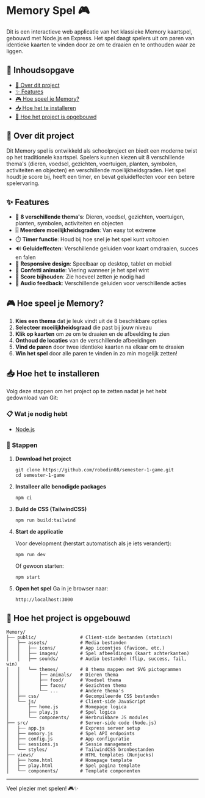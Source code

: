 # Memory Spel 🎮

Dit is een interactieve web applicatie van het klassieke Memory kaartspel, gebouwd met Node.js en Express. Het spel daagt spelers uit om paren van identieke kaarten te vinden door ze om te draaien en te onthouden waar ze liggen.

## 📑 Inhoudsopgave

- [🎯 Over dit project](#-over-dit-project)
- [✨ Features](#-features)
- [🎮 Hoe speel je Memory?](#-hoe-speel-je-memory)
- [📥 Hoe het te installeren](#-hoe-het-te-installeren)
- [📁 Hoe het project is opgebouwd](#-hoe-het-project-is-opgebouwd)

## 🎯 Over dit project

Dit Memory spel is ontwikkeld als schoolproject en biedt een moderne twist op het traditionele kaartspel. Spelers kunnen kiezen uit 8 verschillende thema's (dieren, voedsel, gezichten, voertuigen, planten, symbolen, activiteiten en objecten) en verschillende moeilijkheidsgraden. Het spel houdt je score bij, heeft een timer, en bevat geluideffecten voor een betere spelervaring.

## ✨ Features

- 🎨 **8 verschillende thema's**: Dieren, voedsel, gezichten, voertuigen, planten, symbolen, activiteiten en objecten
- 🎚️ **Meerdere moeilijkheidsgraden**: Van easy tot extreme
- ⏱️ **Timer functie**: Houd bij hoe snel je het spel kunt voltooien
- 🔊 **Geluideffecten**: Verschillende geluiden voor kaart omdraaien, succes en falen
- 📱 **Responsive design**: Speelbaar op desktop, tablet en mobiel
- 🎊 **Confetti animatie**: Viering wanneer je het spel wint
- 💾 **Score bijhouden**: Zie hoeveel zetten je nodig had
- 🎵 **Audio feedback**: Verschillende geluiden voor verschillende acties

## 🎮 Hoe speel je Memory?

1. **Kies een thema** dat je leuk vindt uit de 8 beschikbare opties
2. **Selecteer moeilijkheidsgraad** die past bij jouw niveau
3. **Klik op kaarten** om ze om te draaien en de afbeelding te zien
4. **Onthoud de locaties** van de verschillende afbeeldingen
5. **Vind de paren** door twee identieke kaarten na elkaar om te draaien
6. **Win het spel** door alle paren te vinden in zo min mogelijk zetten!

## 📥 Hoe het te installeren

Volg deze stappen om het project op te zetten nadat je het hebt gedownload van Git:

### 📋 Wat je nodig hebt

- [Node.js](https://nodejs.org/en/download/current)

### 🔧 Stappen

1. **Download het project**

   ```
   git clone https://github.com/robodin08/semester-1-game.git
   cd semester-1-game
   ```

2. **Installeer alle benodigde packages**

   ```
   npm ci
   ```

3. **Build de CSS (TailwindCSS)**

   ```
   npm run build:tailwind
   ```

4. **Start de applicatie**

   Voor development (herstart automatisch als je iets verandert):

   ```
   npm run dev
   ```

   Of gewoon starten:

   ```
   npm start
   ```

5. **Open het spel**
   Ga in je browser naar:
   ```
   http://localhost:3000
   ```

## 📁 Hoe het project is opgebouwd

```
Memory/
├── public/                # Client-side bestanden (statisch)
│   ├── assets/            # Media bestanden
│   │   ├── icons/         # App icoontjes (favicon, etc.)
│   │   ├── images/        # Spel afbeeldingen (kaart achterkanten)
│   │   ├── sounds/        # Audio bestanden (flip, success, fail, win)
│   │   └── themes/        # 8 thema mappen met SVG pictogrammen
│   │       ├── animals/   # Dieren thema
│   │       ├── food/      # Voedsel thema
│   │       ├── faces/     # Gezichten thema
│   │       └── ...        # Andere thema's
│   ├── css/               # Gecompileerde CSS bestanden
│   └── js/                # Client-side JavaScript
│       ├── home.js        # Homepage logica
│       ├── play.js        # Spel logica
│       └── components/    # Herbruikbare JS modules
├── src/                   # Server-side code (Node.js)
│   ├── app.js             # Express server setup
│   ├── memory.js          # Spel API endpoints
│   ├── config.js          # App configuratie
│   ├── sessions.js        # Sessie management
│   └── styles/            # TailwindCSS bronbestanden
├── views/                 # HTML templates (Nunjucks)
│   ├── home.html          # Homepage template
│   ├── play.html          # Spel pagina template
│   └── components/        # Template componenten
```

---

Veel plezier met spelen! 🎮✨
